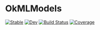 # OkMLModels

[![Stable](https://img.shields.io/badge/docs-stable-blue.svg)](https://okatsn.github.io/OkMLModels.jl/stable/)
[![Dev](https://img.shields.io/badge/docs-dev-blue.svg)](https://okatsn.github.io/OkMLModels.jl/dev/)
[![Build Status](https://github.com/okatsn/OkMLModels.jl/actions/workflows/DocCI.yml/badge.svg?branch=main)](https://github.com/okatsn/OkMLModels.jl/actions/workflows/DocCI.yml?query=branch%3Amain)
[![Coverage](https://codecov.io/gh/okatsn/OkMLModels.jl/branch/main/graph/badge.svg)](https://codecov.io/gh/okatsn/OkMLModels.jl)

